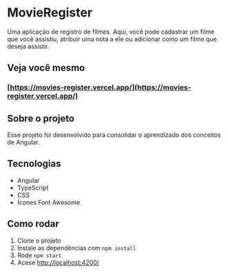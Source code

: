 # MovieRegister

Uma aplicação de registro de filmes. Aqui, você pode cadastrar um filme que você assistiu, atribuir uma nota a ele ou adicionar como um filme que deseja assistir.

## Veja você mesmo

### [https://movies-register.vercel.app/](https://movies-register.vercel.app/)

## Sobre o projeto

Esse projeto foi desenvolvido para consolidar o aprendizado dos conceitos de Angular.

## Tecnologias

- Angular
- TypeScript
- CSS
- Ícones Font Awesome

## Como rodar

1. Clone o projeto
2. Instale as dependências com `npm install`
3. Rode `npm start`
4. Acese [http://localhost:4200/](http://localhost:4200/)
